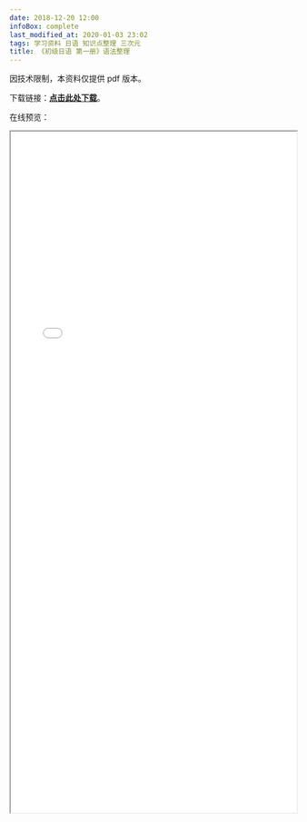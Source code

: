```yaml
---
date: 2018-12-20 12:00
infoBox: complete
last_modified_at: 2020-01-03 23:02
tags: 学习资料 日语 知识点整理 三次元
title: 《初级日语 第一册》语法整理
---
```

因技术限制，本资料仅提供 pdf 版本。

下载链接：**[点击此处下载](/attach/Elementary-Japanese-Book-1-Notes.pdf)**。

在线预览：

<iframe src="/attach/Elementary-Japanese-Book-1-Notes.pdf" style="display: block; max-width: 100%; width: 800px; min-height: 1200px; margin: 0 auto"></iframe>